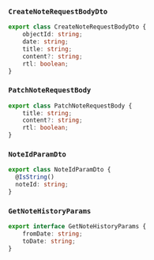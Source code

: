### `CreateNoteRequestBodyDto`

```ts
export class CreateNoteRequestBodyDto {
	objectId: string;
	date: string;
	title: string;
	content?: string;
	rtl: boolean;
}
```

### `PatchNoteRequestBody`

```ts
export class PatchNoteRequestBody {
	title: string;
	content?: string;
	rtl: boolean;
}
```

### `NoteIdParamDto`

```ts
export class NoteIdParamDto {
  @IsString()
  noteId: string;
}
```

### `GetNoteHistoryParams`

```ts
export interface GetNoteHistoryParams {
	fromDate: string;
	toDate: string;
}
```